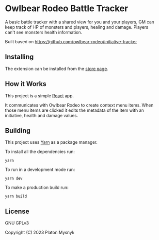 # Owlbear Rodeo Battle Tracker

A basic battle tracker with a shared view for you and your players, GM can keep track of HP of monsters and players, healing and damage. Players can't see monsters health information.

Built based on https://github.com/owlbear-rodeo/initiative-tracker

## Installing

The extension can be installed from the [store page](https://extensions.owlbear.rodeo/battle-tracker).

## How it Works

This project is a simple [React](https://reactjs.org/) app.

It communicates with Owlbear Rodeo to create context menu items. When those menu items are clicked it edits the metadata of the item with an initiative, health and damage values.

## Building

This project uses [Yarn](https://yarnpkg.com/) as a package manager.

To install all the dependencies run:

`yarn`

To run in a development mode run:

`yarn dev`

To make a production build run:

`yarn build`

## License

GNU GPLv3

Copyright (C) 2023 Platon Mysnyk

